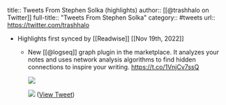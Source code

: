 title:: Tweets From Stephen Solka (highlights)
author:: [[@trashhalo on Twitter]]
full-title:: "Tweets From Stephen Solka"
category:: #tweets
url:: https://twitter.com/trashhalo

- Highlights first synced by [[Readwise]] [[Nov 19th, 2022]]
	- New [[@logseq]] graph plugin in the marketplace. It analyzes your notes and uses network analysis algorithms to find hidden connections to inspire your writing. https://t.co/1VnjCv7ssQ 
	  
	  ![](https://pbs.twimg.com/media/FWWby4hWYAElfkB.jpg) 
	  
	  ![](https://pbs.twimg.com/media/FWWbzENXwAMVWzB.jpg) ([View Tweet](https://twitter.com/trashhalo/status/1541809751344005121))